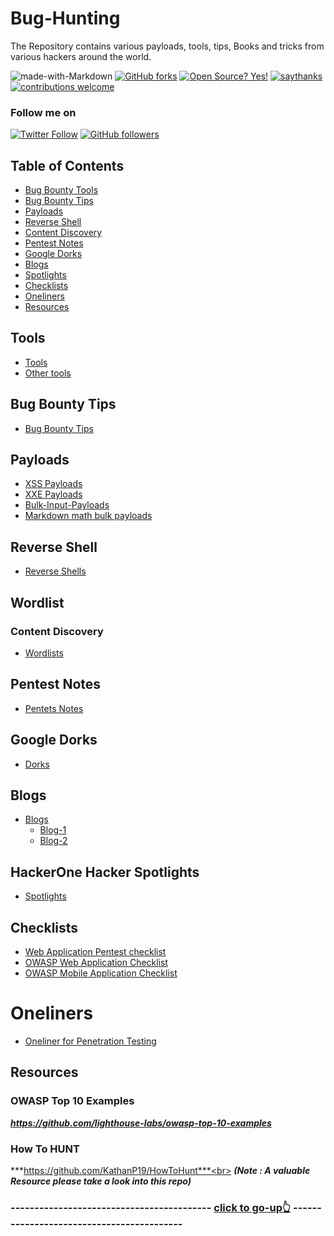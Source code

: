 # Bug-Hunting
The Repository contains various payloads, tools, tips, Books and tricks from various hackers around the world.

![made-with-Markdown](https://img.shields.io/badge/Made%20with-Markdown-1f425f.svg)
[![GitHub forks](https://img.shields.io/github/forks/thevillagehacker/Bug-Hunting)](https://github.com/thevillagehacker/Bug-Hunting/network)
[![Open Source? Yes!](https://badgen.net/badge/Open%20Source%20%3F/Yes%21/blue?icon=github)](https://github.com/thevillagehacker/)
[![saythanks](https://img.shields.io/badge/say-thanks-ff69b4.svg)](https://github.com/thevillagehacker)
[![contributions welcome](https://img.shields.io/badge/contributions-welcome-brightgreen.svg?style=flat)](https://github.com/thevillagehacker/Bug-Hunting)



### Follow me on
[![Twitter Follow](https://img.shields.io/twitter/follow/thevillagehackr?style=social)](https://twitter.com/thevillagehackr)
[![GitHub followers](https://img.shields.io/github/followers/thevillagehacker?label=Follow%20%20%40thevillagehacker&style=social)](https://github.com/thevillagehacker)

## Table of Contents
- [Bug Bounty Tools](#tools)
- [Bug Bounty Tips](#bug-bounty-tips)
- [Payloads](#payloads)
- [Reverse Shell](#reverse-shell)
- [Content Discovery](#wordlist)
- [Pentest Notes](#pentest-notes)
- [Google Dorks](#google-dorks)
- [Blogs](#blogs)
- [Spotlights](#hackerone-hacker-spotlights)
- [Checklists](#checklists)
- [Oneliners](#oneliners)
- [Resources](#resources)

## Tools
- [Tools](Tools)
- [Other tools](Tools/other-tools.md)

## Bug Bounty Tips
- [Bug Bounty Tips](Bug%20Bounty%20Tips)

## Payloads
- [XSS Payloads](XSS-payloads)
- [XXE Payloads](XXE-payloads)
- [Bulk-Input-Payloads](Bulk-input)
- [Markdown math bulk payloads](Mark-math-bulk-payload)

## Reverse Shell
- [Reverse Shells](Rev-shell)

## Wordlist
### Content Discovery
- [Wordlists](Content-discovery)

## Pentest Notes
- [Pentets Notes](Pentest-master)

## Google Dorks
- [Dorks](Gdorks)

## Blogs
- [Blogs](blogs)
  - [Blog-1](blogs/files/file1.md)
  - [Blog-2](blogs/files/file2.md)

## HackerOne Hacker Spotlights
- [Spotlights](spotlights)

## Checklists
- [Web Application Pentest checklist](Checklist/Readme.md)
- [OWASP Web Application Checklist](Checklist/OWASP/Web/OWASPv4_Checklist.xlsx)
- [OWASP Mobile Application Checklist](Checklist/OWASP/Mobile/Mobile_App_Security_Checklist-English_1.1.2.xlsx)

# Oneliners
- [Oneliner for Penetration Testing](Bug%20Bounty%20Tips/files/oneliners.md)

## Resources
### OWASP Top 10 Examples
***https://github.com/lighthouse-labs/owasp-top-10-examples***
### How To HUNT
***https://github.com/KathanP19/HowToHunt***<br>
***(Note : A valuable Resource please take a look into this repo)***

### ------------------------------------------ [click to go-up👆](#bug-hunting) ------------------------------------------
